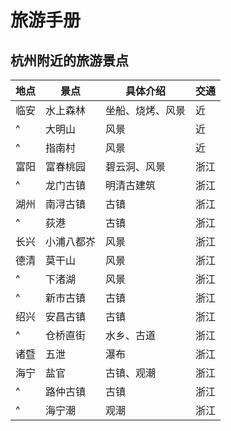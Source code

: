 # 旅游手册

## 杭州附近的旅游景点

地点 | 景点     | 具体介绍       | 交通
-----|--------|--------------|---
临安 | 水上森林 | 坐船、烧烤、风景 | 近
^    | 大明山   | 风景           | 近
^    | 指南村   | 风景           | 近
富阳 | 富春桃园 | 碧云洞、风景    | 浙江
^    | 龙门古镇 | 明清古建筑     | 浙江
湖州 | 南浔古镇 | 古镇           | 浙江
^    | 荻港     | 古镇           | 浙江
长兴 | 小浦八都岕 | 风景 | 浙江 | 
德清 | 莫干山 | 风景 | 浙江
^ | 下渚湖 | 风景 | 浙江
^ | 新市古镇 | 古镇 | 浙江
绍兴 | 安昌古镇 | 古镇 | 浙江
^ | 仓桥直街 | 水乡、古道 | 浙江
诸暨 | 五泄 | 瀑布 | 浙江
海宁 | 盐官 | 古镇、观潮 | 浙江
^ | 路仲古镇 | 古镇 | 浙江
^ | 海宁潮 | 观潮 | 浙江
